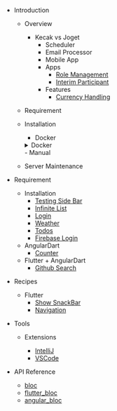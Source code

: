 - Introduction

  - Overview
	- Kecak vs Joget 
		- Scheduler
		- Email Processor
		- Mobile App
		- Apps
			- [Role Management]()
			- [Interim Participant]()
		- Features
			- [Currency Handling]()
  - Requirement
  - Installation
	- Docker
	<details>
	<summary> Docker </summary>
	<br>
	
		- [Installation Docker Using Windows](DockerInstallWindows.md)
		
		- [Installation Docker Using Linux](DockerInstallLinux.md)
	</br>
	</details>
	- Manual
  - Server Maintenance

- Requirement

  - Installation
    - [Testing Side Bar](testingSidebar.md)
    - [Infinite List](flutterinfinitelisttutorial.md)
    - [Login](flutterlogintutorial.md)
    - [Weather](flutterweathertutorial.md)
    - [Todos](fluttertodostutorial.md)
    - [Firebase Login](flutterfirebaselogintutorial.md)
  - AngularDart
    - [Counter](angularcountertutorial.md)
  - Flutter + AngularDart
    - [Github Search](flutterangulargithubsearch.md)

- Recipes

  - Flutter
    - [Show SnackBar](recipesfluttershowsnackbar.md)
    - [Navigation](recipesflutternavigation.md)

- Tools

  - Extensions

    - [IntelliJ](blocintellijextension.md)
    - [VSCode](blocvscodeextension.md)

- API Reference
  - [bloc](https://pub.dartlang.org/documentation/bloc/latest/bloc/bloc-library.html)
  - [flutter_bloc](https://pub.dartlang.org/documentation/flutter_bloc/latest/flutter_bloc/flutter_bloc-library.html)
  - [angular_bloc](https://pub.dartlang.org/documentation/angular_bloc/latest/angular_dart/angular_dart-library.html)
